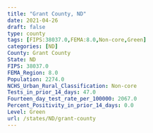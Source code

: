 ```yaml
---
title: "Grant County, ND"
date: 2021-04-26
draft: false
type: county
tags: [FIPS:38037.0,FEMA:8.0,Non-core,Green]
categories: [ND]
County: Grant County
State: ND
FIPS: 38037.0
FEMA_Region: 8.0
Population: 2274.0
NCHS_Urban_Rural_Classification: Non-core
Tests_in_prior_14_days: 47.0
Fourteen_day_test_rate_per_100000: 2067.0
Percent_Positivity_in_prior_14_days: 0.0
Level: Green
url: /states/ND/grant-county
---
```



